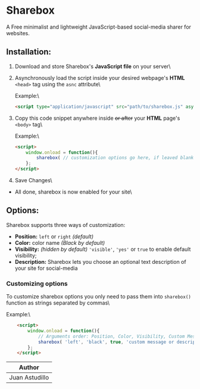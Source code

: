 # Sharebox

A Free minimalist and lightweight JavaScript-based social-media sharer for websites.

## Installation:

1. Download and store Sharebox's **JavaScript file** on your server\
2. Asynchronously load the script inside your desired webpage's **HTML** ```<head>``` tag using the ```asnc``` attribute\

	Example:\
	```html
	<script type="application/javascript" src="path/to/sharebox.js" async></script>
	```

3. Copy this code snippet anywhere inside ~~or after~~ your **HTML** page's ```<body>``` tag\

	Example:\
	```html
	<script>
		window.onload = function(){
			sharebox( // customization options go here, if leaved blank options are set to default);
		};
	</script>
	```
4. Save Changes\
* All done, sharebox is now enabled for your site\

## Options:

Sharebox supports three ways of customization:

* **Position:** ```left``` or ```right``` _(default)_
* **Color:** color name _(Black by default)_
* **Visibility:** _(hidden by default)_ ```'visible'```, ```'yes'``` or ```true``` to enable default visibility;
* **Description:** Sharebox lets you choose an optional text description of your site for social-media

### Customizing options

To customize sharebox options you only need to pass them into ```sharebox()``` function as strings separated by commas\

Example:\
```html
	<script>
		window.onload = function(){
			// Arguments order: Position, Color, Visibility, Custom Message
			sharebox( 'left', 'black', true, 'custom message or description goes here (optional)' );
		};
	</script>
```

Author        |
--------------|
Juan Astudillo|
